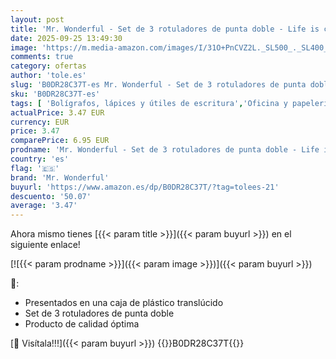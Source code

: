 ```yaml
---
layout: post
title: 'Mr. Wonderful - Set de 3 rotuladores de punta doble - Life is colourful - Colores rojo  verde  naranja  azul  rosa y morado'
date: 2025-09-25 13:49:30
image: 'https://m.media-amazon.com/images/I/31O+PnCVZ2L._SL500_._SL400_.jpg'
comments: true
category: ofertas
author: 'tole.es'
slug: 'B0DR28C37T-es Mr. Wonderful - Set de 3 rotuladores de punta doble - Life...'
sku: 'B0DR28C37T-es'
tags: [ 'Bolígrafos, lápices y útiles de escritura','Oficina y papelería','Rotuladores y subrayadores','Subrayadores','mr. wonderful','rotuladores','🇪🇸', ]
actualPrice: 3.47 EUR
currency: EUR
price: 3.47
comparePrice: 6.95 EUR
prodname: 'Mr. Wonderful - Set de 3 rotuladores de punta doble - Life is colourful - Colores rojo  verde  naranja  azul  rosa y morado'
country: 'es'
flag: '🇪🇸'
brand: 'Mr. Wonderful'
buyurl: 'https://www.amazon.es/dp/B0DR28C37T/?tag=tolees-21'
descuento: '50.07'
average: '3.47'
---
```


Ahora mismo tienes [{{< param title >}}]({{< param buyurl >}}) en el siguiente enlace!

[![{{< param prodname >}}]({{< param image >}})]({{< param buyurl >}})

🔎:

- Presentados en una caja de plástico translúcido
- Set de 3 rotuladores de punta doble
- Producto de calidad óptima

[🛒 Visítala!!!]({{< param buyurl >}})
{{<world>}}B0DR28C37T{{</world>}}
